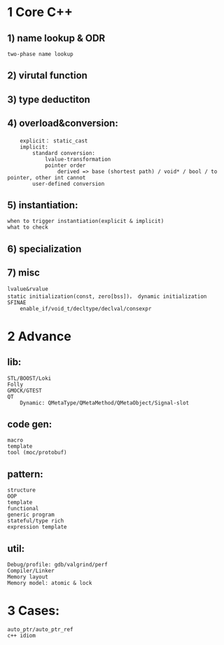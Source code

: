 
# 1 Core C++

## 1) name lookup & ODR
```
two-phase name lookup
```
## 2) virutal function
## 3) type deductiton
## 4) overload&conversion:
``` 
    explicit： static_cast
    implicit:
        standard conversion:
            lvalue-transformation
            pointer order
                derived => base (shortest path) / void* / bool / to pointer, other int cannot 
        user-defined conversion
```
## 5) instantiation:
    when to trigger instantiation(explicit & implicit)
    what to check
## 6) specialization   
## 7) misc
    lvalue&rvalue
    static initialization(const, zero[bss])， dynamic initialization
    SFINAE
        enable_if/void_t/decltype/declval/consexpr
    

# 2 Advance
## lib:
    STL/BOOST/Loki
    Folly
    GMOCK/GTEST
    QT
        Dynamic: QMetaType/QMetaMethod/QMetaObject/Signal-slot
    
## code gen:
    macro
    template
    tool (moc/protobuf)

## pattern:
    structure
    OOP
    template
    functional
    generic program
    stateful/type rich
    expression template
## util:
    Debug/profile: gdb/valgrind/perf
    Compiler/Linker
    Memory layout
    Memory model: atomic & lock

# 3 Cases:
    auto_ptr/auto_ptr_ref
    c++ idiom

